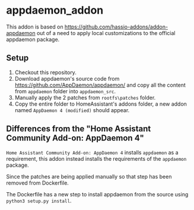 # appdaemon_addon
This addon is based on https://github.com/hassio-addons/addon-appdaemon out of a need to apply local customizations to the official appdaemon package.

## Setup

1. Checkout this repository.
2. Download appdaemon's source code from https://github.com/AppDaemon/appdaemon/ and copy all the content from `appdaemon` folder into `appdaemon_src`.
3. Manually apply the 2 patches from `rootfs\patches` folder.
4. Copy the entire folder to HomeAssistant's addons folder, a new addon named `AppDaemon 4 (modified)` should appear.

## Differences from the "Home Assistant Community Add-on: AppDaemon 4"

`Home Assistant Community Add-on: AppDaemon 4` installs `appdaemon` as a requirement, this addon instead installs the requirements of the `appdaemon` package.

Since the patches are being applied manually so that step has been removed from Dockerfile.

The Dockerfile has a new step to install appdaemon from the source using `python3 setup.py install`.
